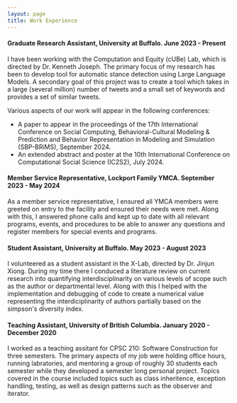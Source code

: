 ```yaml
---
layout: page
title: Work Experience
---
```


#### Graduate Research Assistant, University at Buffalo. June 2023 - Present

I have been working with the Computation and Equity (cUBe) Lab, which is directed by Dr. Kenneth Joseph. The primary focus of my research has been to develop tool for automatic stance detection using Large Language Models. A secondary goal of this project was to create a tool which takes in a large (several million) number of tweets and a small set of keywords and provides a set of similar tweets.

Various aspects of our work will appear in the following conferences:

* A paper to appear in the proceedings of the 17th International Conference on Social Computing, Behavioral-Cultural Modeling & Prediction and Behavior Representation in Modeling and Simulation (SBP-BRiMS), September 2024.
* An extended abstract and poster at the 10th International Conference on Computational Social Science (IC2S2), July 2024.

#### Member Service Representative, Lockport Family YMCA. September 2023 - May 2024

As a member service representative, I ensured all YMCA members were greeted on entry to the facility and ensured their needs were met. Along with this, I answered phone calls and kept up to date with all relevant programs, events, and procedures to be able to answer any questions and register members for special events and programs.

#### Student Assistant, University at Buffalo. May 2023 - August 2023

I volunteered as a student assistant in the X-Lab, directed by Dr. Jinjun Xiong. During my time there I conduced a literature review on current research into quantifying interdisciplinarity on various levels of scope such as the author or departmental level. Along with this I helped with the implementation and debugging of code to create a numerical value representing the interdiciplinarity of authors partially based on the simpson's diversity index.

#### Teaching Assistant, University of British Columbia. January 2020 - December 2020

I worked as a teaching assitant for CPSC 210: Software Construction for three semesters. The primary aspects of my job were holding office hours, running labratories, and mentoring a group of roughly 30 students each semester while they developed a semester long personal project. Topics covered in the course included topics such as class inheritence, exception handling, testing, as well as design patterns such as the observer and iterator.
